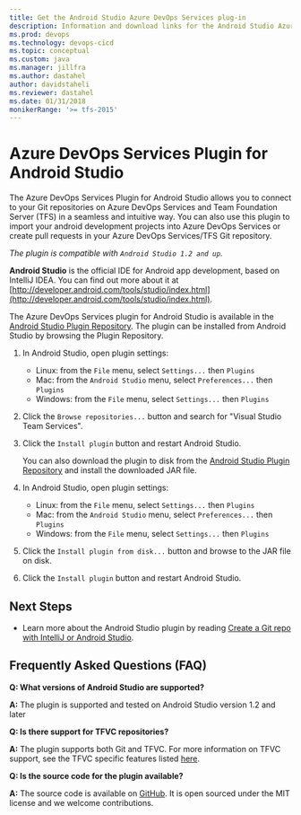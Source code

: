 ```yaml
---
title: Get the Android Studio Azure DevOps Services plug-in
description: Information and download links for the Android Studio Azure DevOps Services plug-in
ms.prod: devops
ms.technology: devops-cicd 
ms.topic: conceptual
ms.custom: java
ms.manager: jillfra
ms.author: dastahel
author: davidstaheli
ms.reviewer: dastahel
ms.date: 01/31/2018
monikerRange: '>= tfs-2015'
---
```



# Azure DevOps Services Plugin for Android Studio

The Azure DevOps Services Plugin for Android Studio allows you to connect to your Git repositories on Azure DevOps Services and Team Foundation Server (TFS) in a seamless and intuitive way. You can also use this plugin to import your android development projects into Azure DevOps Services or create pull requests in your Azure DevOps Services/TFS Git repository.

*The plugin is compatible with `Android Studio 1.2 and up`.*


**Android Studio** is the official IDE for Android app development, based on IntelliJ IDEA. You can find out more about it at [http://developer.android.com/tools/studio/index.html](http://developer.android.com/tools/studio/index.html). 

The Azure DevOps Services plugin for Android Studio is available in the [Android Studio Plugin Repository](http://plugins.jetbrains.com/plugin/7981?pr=androidstudio).
The plugin can be installed from Android Studio by browsing the Plugin Repository.

1. In Android Studio, open plugin settings:
    - Linux: from the `File` menu, select `Settings...` then `Plugins`
    - Mac: from the `Android Studio` menu, select `Preferences...` then `Plugins`
    - Windows: from the `File` menu, select `Settings...` then `Plugins`
2. Click the `Browse repositories...` button and search for "Visual Studio Team Services". 
3. Click the `Install plugin` button and restart Android Studio. 

   You can also download the plugin to disk from the [Android Studio Plugin Repository](http://plugins.jetbrains.com/plugin/7981?pr=androidstudio) and install the downloaded JAR file.

4. In Android Studio, open plugin settings:
    - Linux: from the `File` menu, select `Settings...` then `Plugins`
    - Mac: from the `Android Studio` menu, select `Preferences...` then `Plugins`
    - Windows: from the `File` menu, select `Settings...` then `Plugins`
5. Click the `Install plugin from disk...` button and browse to the JAR file on disk.
6. Click the `Install plugin` button and restart Android Studio. 

## Next Steps

- Learn more about the Android Studio plugin by reading [Create a Git repo with IntelliJ or Android Studio](/azure/devops/repos/git/create-repo-intellij).

## Frequently Asked Questions (FAQ)

**Q:  What versions of Android Studio are supported?**

**A:** The plugin is supported and tested on Android Studio version 1.2 and later

**Q:  Is there support for TFVC repositories?**

**A:** The plugin supports both Git and TFVC. For more information on TFVC support, see the TFVC specific features listed [here](http://plugins.jetbrains.com/plugin/7981?pr=androidstudio).

**Q:  Is the source code for the plugin available?**

**A:** The source code is available on [GitHub](https://github.com/Microsoft/vso-intelliJ). It is open sourced under the MIT license and we welcome contributions.  
